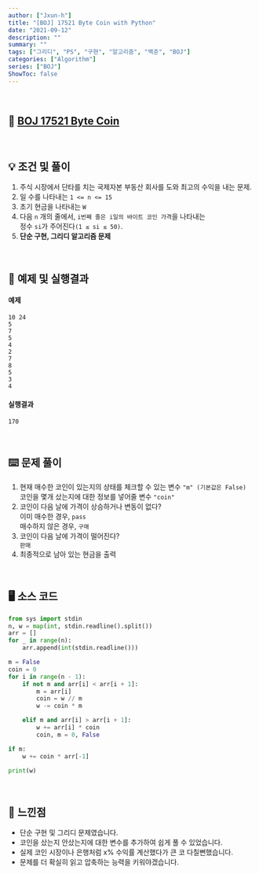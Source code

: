 ```yaml
---
author: ["Jxun-h"]
title: "[BOJ] 17521 Byte Coin with Python"
date: "2021-09-12"
description: ""
summary: ""
tags: ["그리디", "PS", "구현", "알고리즘", "백준", "BOJ"]
categories: ["Algorithm"]
series: ["BOJ"]
ShowToc: false
---
```


<br>

## 📌 <a href="https://www.acmicpc.net/problem/17521" target="_blank">BOJ 17521 Byte Coin</a>

<br>

## 💡 조건 및 풀이

1.  주식 시장에서 단타를 치는 국제자본 부동산 회사를 도와 최고의 수익을 내는 문제.
2.  일 수를 나타내는 `1 <= n <= 15`
3.  초기 현금을 나타내는 `W`
4.  다음 `n` 개의 줄에서, `i번째 줄은 i일의 바이트 코인 가격`을 나타내는   
정수 `si`가 주어진다`(1 ≤ si ≤ 50)`.
5.  **단순 구현, 그리디 알고리즘 문제**

<br>

## 🔖 예제 및 실행결과

#### 예제

```
10 24
5
7
5
4
2
7
8
5
3
4
```

#### 실행결과

```
170
```

<br>

## ⌨️ 문제 풀이

1.  현재 매수한 코인이 있는지의 상태를 체크할 수 있는 변수 `"m" (기본값은 False)`  
    코인을 몇개 샀는지에 대한 정보를 넣어줄 변수 `"coin"`
2.  코인이 다음 날에 가격이 상승하거나 변동이 없다?  
    이미 매수한 경우, `pass`  
    매수하지 않은 경우, `구매`
3.  코인이 다음 날에 가격이 떨어진다?  
    `판매`
4.  최종적으로 남아 있는 현금을 출력

<br>

## 🖥 소스 코드

```python
from sys import stdin
n, w = map(int, stdin.readline().split())
arr = []
for _ in range(n):
    arr.append(int(stdin.readline()))

m = False
coin = 0
for i in range(n - 1):
    if not m and arr[i] < arr[i + 1]:
        m = arr[i]
        coin = w // m
        w -= coin * m

    elif m and arr[i] > arr[i + 1]:
        w += arr[i] * coin
        coin, m = 0, False

if m:
    w += coin * arr[-1]

print(w)
```

<br>

## 💾 느낀점

-   단순 구현 및 그리디 문제였습니다.
-   코인을 샀는지 안샀는지에 대한 변수를 추가하여 쉽게 풀 수 있었습니다.
-   실제 코인 시장이나 은행처럼 x% 수익률 계산했다가 큰 코 다칠뻔했습니다.
-   문제를 더 확실히 읽고 압축하는 능력을 키워야겠습니다.